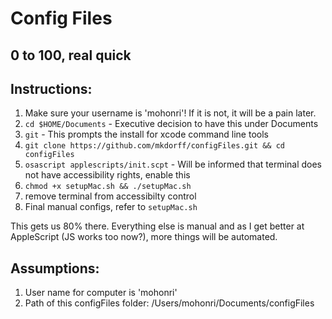 # Config Files
0 to 100, real quick
---

## Instructions:
1. Make sure your username is 'mohonri'! If it is not, it will be a pain later.
2. `cd $HOME/Documents` - Executive decision to have this under Documents
3. `git` - This prompts the install for xcode command line tools 
4. `git clone https://github.com/mkdorff/configFiles.git && cd configFiles`
5. `osascript applescripts/init.scpt` - Will be informed that terminal does not have accessibility rights, enable this
6. `chmod +x setupMac.sh && ./setupMac.sh`
7. remove terminal from accessibilty control
8. Final manual configs, refer to `setupMac.sh`

This gets us 80% there. Everything else is manual and as I get better at AppleScript (JS works too now?), more things
will be automated.

## Assumptions:
1. User name for computer is 'mohonri'
2. Path of this configFiles folder: /Users/mohonri/Documents/configFiles